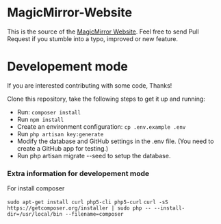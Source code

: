 # MagicMirror-Website

This is the source of the [MagicMirror Website](https://magicmirror.builders). 
Feel free to send Pull Request if you stumble into a typo, improved or new feature.


# Developement mode

If you are interested  contributing with some code, Thanks!


Clone this repository, take the following steps to get it up and running:

 * Run: `composer install`
 * Run `npm install`
 * Create an environment configuration: `cp .env.example .env`
 * Run `php artisan key:generate`
 * Modify the database and GitHub settings in the .env file. (You need to create a GitHub app for testing.)
 * Run php artisan migrate --seed to setup the database.

### Extra information for developement mode

For install composer

 `sudo apt-get install curl php5-cli php5-curl`
 `curl -sS https://getcomposer.org/installer | sudo php -- --install-dir=/usr/local/bin --filename=composer`
